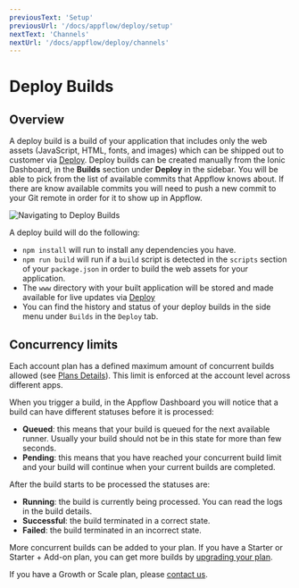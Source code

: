 ```yaml
---
previousText: 'Setup'
previousUrl: '/docs/appflow/deploy/setup'
nextText: 'Channels'
nextUrl: '/docs/appflow/deploy/channels'
---
```


# Deploy Builds

## Overview

A deploy build is a build of your application that includes only the web assets (JavaScript, HTML, fonts, and images)
which can be shipped out to customer via [Deploy](/docs/appflow/deploy/intro).
Deploy builds can be created manually from the Ionic Dashboard, in the **Builds**
section under **Deploy** in the sidebar. You will be able to pick from the list of available commits that Appflow
knows about. If there are know available commits you will need to push a new commit to your Git remote in order for
it to show up in Appflow.

![Navigating to Deploy Builds](/docs/assets/img/appflow/deploy-builds-create-location.png)

A deploy build will do the following:

* `npm install` will run to install any dependencies you have.
* `npm run build` will run if a `build` script is detected in the `scripts` section of your `package.json` in order to build the web assets for your application.
* The `www` directory with your built application will be stored and made available for live updates via [Deploy](/docs/appflow/deploy/intro)
* You can find the history and status of your deploy builds in the side menu under `Builds` in the `Deploy` tab.

## Concurrency limits

Each account plan has a defined maximum amount of concurrent builds allowed (see [Plans Details](/pricing)).
This limit is enforced at the account level across different apps.

When you trigger a build, in the Appflow Dashboard you will notice that a build can have different statuses before it is processed:

* **Queued**: this means that your build is queued for the next available runner. Usually your build should not be in this state for more than few seconds.
* **Pending**: this means that you have reached your concurrent build limit and your build will continue when your current builds are completed.

After the build starts to be processed the statuses are:

* **Running**: the build is currently being processed. You can read the logs in the build details.
* **Successful**: the build terminated in a correct state.
* **Failed**: the build terminated in an incorrect state.

More concurrent builds can be added to your plan.
If you have a Starter or Starter + Add-on plan, you can get more builds by [upgrading your plan](https://dashboard.ionicframework.com/settings/billing).

If you have a Growth or Scale plan, please [contact us](https://ionic.zendesk.com/hc/en-us/requests/new).
